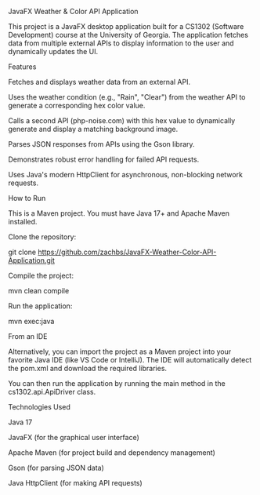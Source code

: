 JavaFX Weather & Color API Application

This project is a JavaFX desktop application built for a CS1302 (Software Development) course at the University of Georgia. The application fetches data from multiple external APIs to display information to the user and dynamically updates the UI.

Features

Fetches and displays weather data from an external API.

Uses the weather condition (e.g., "Rain", "Clear") from the weather API to generate a corresponding hex color value.

Calls a second API (php-noise.com) with this hex value to dynamically generate and display a matching background image.

Parses JSON responses from APIs using the Gson library.

Demonstrates robust error handling for failed API requests.

Uses Java's modern HttpClient for asynchronous, non-blocking network requests.

How to Run

This is a Maven project. You must have Java 17+ and Apache Maven installed.

Clone the repository:

git clone https://github.com/zachbs/JavaFX-Weather-Color-API-Application.git





Compile the project:

mvn clean compile



Run the application:

mvn exec:java


From an IDE

Alternatively, you can import the project as a Maven project into your favorite Java IDE (like VS Code or IntelliJ). The IDE will automatically detect the pom.xml and download the required libraries.

You can then run the application by running the main method in the cs1302.api.ApiDriver class.


Technologies Used

Java 17

JavaFX (for the graphical user interface)

Apache Maven (for project build and dependency management)

Gson (for parsing JSON data)

Java HttpClient (for making API requests)
